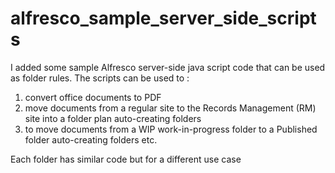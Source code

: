 # alfresco_sample_server_side_scripts

I added some sample Alfresco server-side java script code that can be used as folder rules.
The scripts can be used to :
1. convert office documents to PDF
2. move documents from a regular site to the Records Management (RM) site into a folder plan auto-creating folders
3. to move documents from a WIP work-in-progress folder to a Published folder auto-creating folders
etc.

Each folder has similar code but for a different use case
